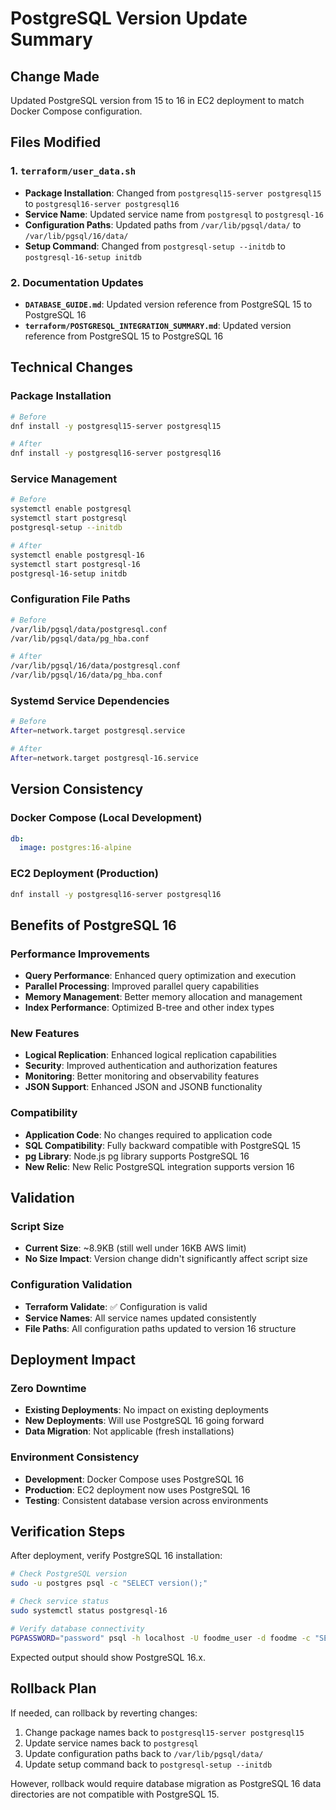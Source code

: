 # PostgreSQL Version Update Summary

## Change Made
Updated PostgreSQL version from 15 to 16 in EC2 deployment to match Docker Compose configuration.

## Files Modified

### 1. `terraform/user_data.sh`
- **Package Installation**: Changed from `postgresql15-server postgresql15` to `postgresql16-server postgresql16`
- **Service Name**: Updated service name from `postgresql` to `postgresql-16`
- **Configuration Paths**: Updated paths from `/var/lib/pgsql/data/` to `/var/lib/pgsql/16/data/`
- **Setup Command**: Changed from `postgresql-setup --initdb` to `postgresql-16-setup initdb`

### 2. Documentation Updates
- **`DATABASE_GUIDE.md`**: Updated version reference from PostgreSQL 15 to PostgreSQL 16
- **`terraform/POSTGRESQL_INTEGRATION_SUMMARY.md`**: Updated version reference from PostgreSQL 15 to PostgreSQL 16

## Technical Changes

### Package Installation
```bash
# Before
dnf install -y postgresql15-server postgresql15

# After  
dnf install -y postgresql16-server postgresql16
```

### Service Management
```bash
# Before
systemctl enable postgresql
systemctl start postgresql
postgresql-setup --initdb

# After
systemctl enable postgresql-16
systemctl start postgresql-16
postgresql-16-setup initdb
```

### Configuration File Paths
```bash
# Before
/var/lib/pgsql/data/postgresql.conf
/var/lib/pgsql/data/pg_hba.conf

# After
/var/lib/pgsql/16/data/postgresql.conf
/var/lib/pgsql/16/data/pg_hba.conf
```

### Systemd Service Dependencies
```bash
# Before
After=network.target postgresql.service

# After
After=network.target postgresql-16.service
```

## Version Consistency

### Docker Compose (Local Development)
```yaml
db:
  image: postgres:16-alpine
```

### EC2 Deployment (Production)
```bash
dnf install -y postgresql16-server postgresql16
```

## Benefits of PostgreSQL 16

### Performance Improvements
- **Query Performance**: Enhanced query optimization and execution
- **Parallel Processing**: Improved parallel query capabilities
- **Memory Management**: Better memory allocation and management
- **Index Performance**: Optimized B-tree and other index types

### New Features
- **Logical Replication**: Enhanced logical replication capabilities
- **Security**: Improved authentication and authorization features
- **Monitoring**: Better monitoring and observability features
- **JSON Support**: Enhanced JSON and JSONB functionality

### Compatibility
- **Application Code**: No changes required to application code
- **SQL Compatibility**: Fully backward compatible with PostgreSQL 15
- **pg Library**: Node.js pg library supports PostgreSQL 16
- **New Relic**: New Relic PostgreSQL integration supports version 16

## Validation

### Script Size
- **Current Size**: ~8.9KB (still well under 16KB AWS limit)
- **No Size Impact**: Version change didn't significantly affect script size

### Configuration Validation
- **Terraform Validate**: ✅ Configuration is valid
- **Service Names**: All service names updated consistently
- **File Paths**: All configuration paths updated to version 16 structure

## Deployment Impact

### Zero Downtime
- **Existing Deployments**: No impact on existing deployments
- **New Deployments**: Will use PostgreSQL 16 going forward
- **Data Migration**: Not applicable (fresh installations)

### Environment Consistency
- **Development**: Docker Compose uses PostgreSQL 16
- **Production**: EC2 deployment now uses PostgreSQL 16
- **Testing**: Consistent database version across environments

## Verification Steps

After deployment, verify PostgreSQL 16 installation:

```bash
# Check PostgreSQL version
sudo -u postgres psql -c "SELECT version();"

# Check service status
sudo systemctl status postgresql-16

# Verify database connectivity
PGPASSWORD="password" psql -h localhost -U foodme_user -d foodme -c "SELECT version();"
```

Expected output should show PostgreSQL 16.x.

## Rollback Plan

If needed, can rollback by reverting changes:
1. Change package names back to `postgresql15-server postgresql15`
2. Update service names back to `postgresql`
3. Update configuration paths back to `/var/lib/pgsql/data/`
4. Update setup command back to `postgresql-setup --initdb`

However, rollback would require database migration as PostgreSQL 16 data directories are not compatible with PostgreSQL 15.
